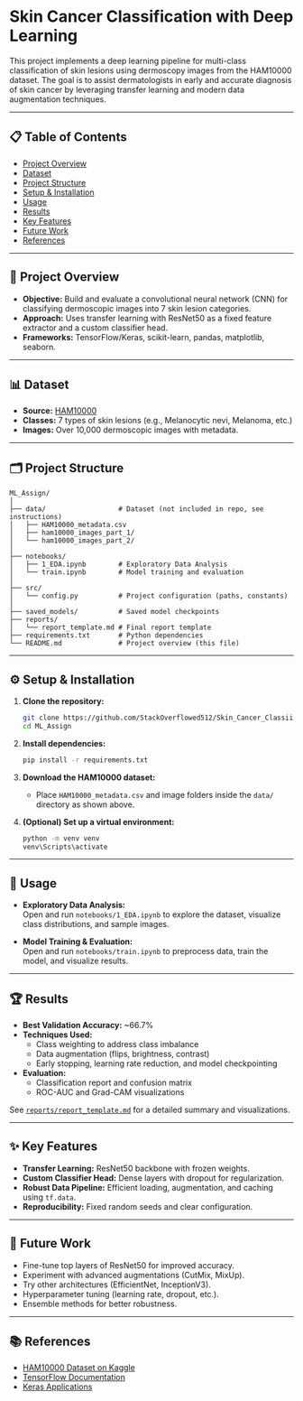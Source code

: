 # Skin Cancer Classification with Deep Learning

This project implements a deep learning pipeline for multi-class classification of skin lesions using dermoscopy images from the HAM10000 dataset. The goal is to assist dermatologists in early and accurate diagnosis of skin cancer by leveraging transfer learning and modern data augmentation techniques.

---

## 📋 Table of Contents

-   [Project Overview](#project-overview)
-   [Dataset](#dataset)
-   [Project Structure](#project-structure)
-   [Setup & Installation](#setup--installation)
-   [Usage](#usage)
-   [Results](#results)
-   [Key Features](#key-features)
-   [Future Work](#future-work)
-   [References](#references)

---

## 📝 Project Overview

-   **Objective:** Build and evaluate a convolutional neural network (CNN) for classifying dermoscopic images into 7 skin lesion categories.
-   **Approach:** Uses transfer learning with ResNet50 as a fixed feature extractor and a custom classifier head.
-   **Frameworks:** TensorFlow/Keras, scikit-learn, pandas, matplotlib, seaborn.

---

## 📊 Dataset

-   **Source:** [HAM10000](https://www.kaggle.com/datasets/kmader/skin-cancer-mnist-ham10000)
-   **Classes:** 7 types of skin lesions (e.g., Melanocytic nevi, Melanoma, etc.)
-   **Images:** Over 10,000 dermoscopic images with metadata.

---

## 🗂️ Project Structure

```
ML_Assign/
│
├── data/                  # Dataset (not included in repo, see instructions)
│   ├── HAM10000_metadata.csv
│   ├── ham10000_images_part_1/
│   └── ham10000_images_part_2/
│
├── notebooks/
│   ├── 1_EDA.ipynb        # Exploratory Data Analysis
│   └── train.ipynb        # Model training and evaluation
│
├── src/
│   └── config.py          # Project configuration (paths, constants)
│
├── saved_models/          # Saved model checkpoints
├── reports/
│   └── report_template.md # Final report template
├── requirements.txt       # Python dependencies
└── README.md              # Project overview (this file)
```

---

## ⚙️ Setup & Installation

1. **Clone the repository:**

    ```sh
    git clone https://github.com/StackOverflowed512/Skin_Cancer_Classiication
    cd ML_Assign
    ```

2. **Install dependencies:**

    ```sh
    pip install -r requirements.txt
    ```

3. **Download the HAM10000 dataset:**

    - Place `HAM10000_metadata.csv` and image folders inside the `data/` directory as shown above.

4. **(Optional) Set up a virtual environment:**
    ```sh
    python -m venv venv
    venv\Scripts\activate
    ```

---

## 🚀 Usage

-   **Exploratory Data Analysis:**  
    Open and run `notebooks/1_EDA.ipynb` to explore the dataset, visualize class distributions, and sample images.

-   **Model Training & Evaluation:**  
    Open and run `notebooks/train.ipynb` to preprocess data, train the model, and visualize results.

---

## 🏆 Results

-   **Best Validation Accuracy:** ~66.7%
-   **Techniques Used:**
    -   Class weighting to address class imbalance
    -   Data augmentation (flips, brightness, contrast)
    -   Early stopping, learning rate reduction, and model checkpointing
-   **Evaluation:**
    -   Classification report and confusion matrix
    -   ROC-AUC and Grad-CAM visualizations

See [`reports/report_template.md`](reports/report_template.md) for a detailed summary and visualizations.

---

## ✨ Key Features

-   **Transfer Learning:** ResNet50 backbone with frozen weights.
-   **Custom Classifier Head:** Dense layers with dropout for regularization.
-   **Robust Data Pipeline:** Efficient loading, augmentation, and caching using `tf.data`.
-   **Reproducibility:** Fixed random seeds and clear configuration.

---

## 🔭 Future Work

-   Fine-tune top layers of ResNet50 for improved accuracy.
-   Experiment with advanced augmentations (CutMix, MixUp).
-   Try other architectures (EfficientNet, InceptionV3).
-   Hyperparameter tuning (learning rate, dropout, etc.).
-   Ensemble methods for better robustness.

---

## 📚 References

-   [HAM10000 Dataset on Kaggle](https://www.kaggle.com/datasets/kmader/skin-cancer-mnist-ham10000)
-   [TensorFlow Documentation](https://www.tensorflow.org/)
-   [Keras Applications](https://keras.io/api/applications/)

